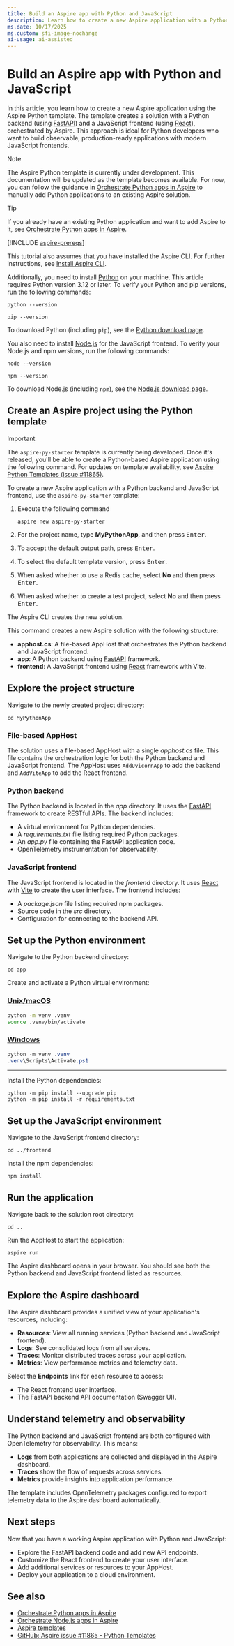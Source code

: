 ```yaml
---
title: Build an Aspire app with Python and JavaScript
description: Learn how to create a new Aspire application with a Python backend and JavaScript frontend using the Aspire Python template.
ms.date: 10/17/2025
ms.custom: sfi-image-nochange
ai-usage: ai-assisted
---
```


# Build an Aspire app with Python and JavaScript

In this article, you learn how to create a new Aspire application using the Aspire Python template. The template creates a solution with a Python backend (using [FastAPI](https://fastapi.tiangolo.com/)) and a JavaScript frontend (using [React](https://react.dev/)), orchestrated by Aspire. This approach is ideal for Python developers who want to build observable, production-ready applications with modern JavaScript frontends.

> [!NOTE]
> The Aspire Python template is currently under development. This documentation will be updated as the template becomes available. For now, you can follow the guidance in [Orchestrate Python apps in Aspire](build-aspire-apps-with-python.md) to manually add Python applications to an existing Aspire solution.

> [!TIP]
> If you already have an existing Python application and want to add Aspire to it, see [Orchestrate Python apps in Aspire](build-aspire-apps-with-python.md).

[!INCLUDE [aspire-prereqs](../includes/aspire-prereqs.md)]

This tutorial also assumes that you have installed the Aspire CLI. For further instructions, see [Install Aspire CLI](../cli/install.md).

Additionally, you need to install [Python](https://www.python.org/downloads) on your machine. This article requires Python version 3.12 or later. To verify your Python and pip versions, run the following commands:

```console
python --version
```

```console
pip --version
```

To download Python (including `pip`), see the [Python download page](https://www.python.org/downloads).

You also need to install [Node.js](https://nodejs.org/en/download/package-manager) for the JavaScript frontend. To verify your Node.js and npm versions, run the following commands:

```console
node --version
```

```console
npm --version
```

To download Node.js (including `npm`), see the [Node.js download page](https://nodejs.org/en/download/package-manager).

## Create an Aspire project using the Python template

> [!IMPORTANT]
> The `aspire-py-starter` template is currently being developed. Once it's released, you'll be able to create a Python-based Aspire application using the following command. For updates on template availability, see [Aspire Python Templates (issue #11865)](https://github.com/dotnet/aspire/issues/11865).

To create a new Aspire application with a Python backend and JavaScript frontend, use the `aspire-py-starter` template:

1. Execute the following command

    ```Aspire
    aspire new aspire-py-starter
    ```

1. For the project name, type **MyPythonApp**, and then press <kbd>Enter</kbd>.
1. To accept the default output path, press <kbd>Enter</kbd>.
1. To select the default template version, press <kbd>Enter</kbd>.
1. When asked whether to use a Redis cache, select **No** and then press <kbd>Enter</kbd>.
1. When asked whether to create a test project, select **No** and then press <kbd>Enter</kbd>.

The Aspire CLI creates the new solution.

This command creates a new Aspire solution with the following structure:

- **apphost.cs**: A file-based AppHost that orchestrates the Python backend and JavaScript frontend.
- **app**: A Python backend using [FastAPI](https://fastapi.tiangolo.com/) framework.
- **frontend**: A JavaScript frontend using [React](https://react.dev/) framework with Vite.

## Explore the project structure

Navigate to the newly created project directory:

```console
cd MyPythonApp
```

### File-based AppHost

The solution uses a file-based AppHost with a single _apphost.cs_ file. This file contains the orchestration logic for both the Python backend and JavaScript frontend. The AppHost uses `AddUvicornApp` to add the backend and `AddViteApp` to add the React frontend.

### Python backend

The Python backend is located in the _app_ directory. It uses the [FastAPI](https://fastapi.tiangolo.com/) framework to create RESTful APIs. The backend includes:

- A virtual environment for Python dependencies.
- A _requirements.txt_ file listing required Python packages.
- An _app.py_ file containing the FastAPI application code.
- OpenTelemetry instrumentation for observability.

### JavaScript frontend

The JavaScript frontend is located in the _frontend_ directory. It uses [React](https://react.dev/) with [Vite](https://vite.dev/) to create the user interface. The frontend includes:

- A _package.json_ file listing required npm packages.
- Source code in the _src_ directory.
- Configuration for connecting to the backend API.

## Set up the Python environment

Navigate to the Python backend directory:

```console
cd app
```

Create and activate a Python virtual environment:

### [Unix/macOS](#tab/bash)

```bash
python -m venv .venv
source .venv/bin/activate
```

### [Windows](#tab/powershell)

```powershell
python -m venv .venv
.venv\Scripts\Activate.ps1
```

---

Install the Python dependencies:

```console
python -m pip install --upgrade pip
python -m pip install -r requirements.txt
```

## Set up the JavaScript environment

Navigate to the JavaScript frontend directory:

```console
cd ../frontend
```

Install the npm dependencies:

```console
npm install
```

## Run the application

Navigate back to the solution root directory:

```console
cd ..
```

Run the AppHost to start the application:

```Aspire
aspire run
```

The Aspire dashboard opens in your browser. You should see both the Python backend and JavaScript frontend listed as resources.

## Explore the Aspire dashboard

The Aspire dashboard provides a unified view of your application's resources, including:

- **Resources**: View all running services (Python backend and JavaScript frontend).
- **Logs**: See consolidated logs from all services.
- **Traces**: Monitor distributed traces across your application.
- **Metrics**: View performance metrics and telemetry data.

Select the **Endpoints** link for each resource to access:

- The React frontend user interface.
- The FastAPI backend API documentation (Swagger UI).

## Understand telemetry and observability

The Python backend and JavaScript frontend are both configured with OpenTelemetry for observability. This means:

- **Logs** from both applications are collected and displayed in the Aspire dashboard.
- **Traces** show the flow of requests across services.
- **Metrics** provide insights into application performance.

The template includes OpenTelemetry packages configured to export telemetry data to the Aspire dashboard automatically.

## Next steps

Now that you have a working Aspire application with Python and JavaScript:

- Explore the FastAPI backend code and add new API endpoints.
- Customize the React frontend to create your user interface.
- Add additional services or resources to your AppHost.
- Deploy your application to a cloud environment.

## See also

- [Orchestrate Python apps in Aspire](build-aspire-apps-with-python.md)
- [Orchestrate Node.js apps in Aspire](build-aspire-apps-with-nodejs.md)
- [Aspire templates](../fundamentals/aspire-sdk-templates.md)
- [GitHub: Aspire issue #11865 - Python Templates](https://github.com/dotnet/aspire/issues/11865)
